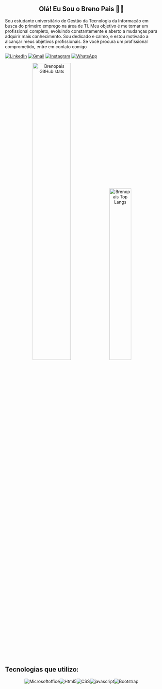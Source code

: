 <h2 align="center"> Olá! Eu Sou o Breno Pais 👦🏻 </h2>

<p>Sou estudante universitário de Gestão da Tecnologia da Informação em busca do primeiro emprego na área de TI. Meu objetivo é me tornar um profissional completo, evoluindo constantemente e aberto a mudanças para adquirir mais conhecimento. Sou dedicado e calmo, e estou motivado a alcançar meus objetivos profissionais. Se você procura um profissional comprometido, entre em contato comigo</p> 
  
<div>
  
<a href="https://www.linkedin.com/in/brenopais/"><img alt="LinkedIn" src="https://img.shields.io/badge/LinkedIn-0077B5?style=for-the-badge&logo=linkedin&logoColor=white"></a>
<a href="https://mail.google.com/mail/u/0/?tab=rm&ogbl#inbox"><img alt="Gmail" src="https://img.shields.io/badge/Gmail-D14836?style=for-the-badge&logo=gmail&logoColor=white"></a>
<a href="https://www.instagram.com/dev_breno/"><img alt="Instagram" src="https://img.shields.io/badge/Instagram-E4405F?style=for-the-badge&logo=instagram&logoColor=white"></a>
<a href="https://api.whatsapp.com/send/?phone=557998061518&text&type=phone_number&app_absent=0"><img alt="WhatsApp" src="https://img.shields.io/badge/WhatsApp-25D366?style=for-the-badge&logo=whatsapp&logoColor=white"></a>
</div>

<p align="center">
  <img width="50%" src="https://github-readme-stats.vercel.app/api?username=Brenopais&show_icons=true&theme=tokyonight" alt="Brenopais GitHub stats"/>
  <img width="38%" src="https://github-readme-stats.vercel.app/api/top-langs/?username=Brenopais&layout=compact=true&theme=tokyonight" alt="Brenopais Top Langs"/>
</p>


<p><h2>Tecnologias que utilizo:</h2></p>
<div style="display: flex; justify-content: center;">
  <img alt="Microsoftoffice" src="https://img.shields.io/badge/Microsoft_Office-D83B01?style=for-the-badge&logo=microsoft-office&logoColor=white"/>
  <img alt="Html5"           src="https://img.shields.io/badge/HTML5-E34F26?style=for-the-badge&logo=html5&logoColor=white"/>
  <img alt="CSS"             src="https://img.shields.io/badge/CSS3-1572B6?style=for-the-badge&logo=css3&logocolor=white"/>
  <img alt="javascript"      src="https://img.shields.io/badge/JavaScript-F7DF1E?style=for-the-badge&logo=javascript&logoColor=black"/>
  <img alt="Bootstrap"       src="https://img.shields.io/badge/Bootstrap-563D7C?style=for-the-badge&logo=bootstrap&logoColor=white"/>
  </div>
</div>
